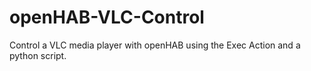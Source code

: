 # openHAB-VLC-Control
Control a VLC media player with openHAB using the Exec Action and a python script.
